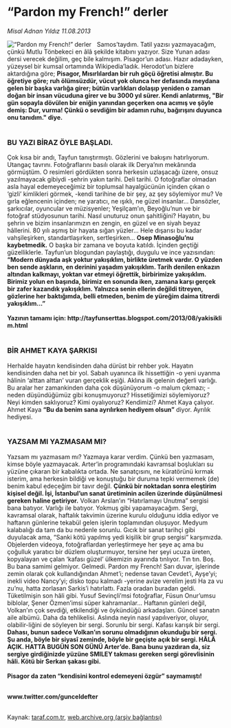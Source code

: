 # “Pardon my French!” derler

*Misal Adnan Yıldız 11.08.2013*

<div class="yazi"><img align="left" alt="“Pardon my French!” derler" border="0" src="http://www.taraf.com.tr/fotoraflar/makaleler/pardon-my-french-derler_4240_orijinal.jpg" style="border-right-width:10px; border-color:#FFFFFF"/>Samos’taydım. Tatil yazısı yazmayacağım, çünkü Mutlu Tönbekeci en âlâ şekilde kitabını yazıyor. Size Yunan adası dersi verecek değilim, geç bile kalmışım. Pisagor’un adası. Hazır adadayken, yüzeysel bir kumsal ortamında Wikipedia’ladık. Herodot’un bizlere aktardığına göre; <strong>Pisagor, Mısırlılardan bir ruh göçü öğretisi almıştır. Bu öğretiye göre; ruh ölümsüzdür, vücut yok olunca her defasında meydana gelen bir başka varlığa girer; bütün varlıkları dolaşıp yeniden o zaman doğan bir insan vücuduna girer ve bu 3000 yıl sürer. Kendi anlatırmış, "Bir gün sopayla dövülen bir eniğin yanından geçerken ona acımış ve şöyle demiş: Dur, vurma! Çünkü o sevdiğim bir adamın ruhu, bağırışını duyunca onu tanıdım." diye.<br/></strong><br/>
<h3>BU YAZI BİRAZ ÖYLE BAŞLADI.</h3>Çok kısa bir andı, Tayfun tanıştırmıştı. Gözlerini ve bakışını hatırlıyorum. Utangaç tavrını. Fotoğraflarını basılı olarak ilk Derya’nın mekânında görmüştüm. O resimleri gördükten sonra herkesin uzlaşacağı üzere, onsuz yazılmayacak gibiydi -şehrin yakın tarihi. Deli tarihi. O fotoğraflar olmadan asla hayal edemeyeceğimiz bir toplumsal hayalgücünün içinden çıkan o ‘gizli’ kimlikleri görmek, -kendi tarihine de bir şey, az şey söylemiyor mu? Ve gırla eğlencenin içinden; ne yaratıcı, ne ışıklı, ne güzel insanlar... Dansözler, şarkıcılar, oyuncular ve müzisyenler; Yeşilçam’ın, Beyoğlu’nun ve bir fotoğraf stüdyosunun tarihi. Nasıl unuturuz onun şahitliğini? Hayatın, bu şehrin ve bizim insanlarımızın en zengin, en güzel ve en siyah beyaz hâllerini. 80 yılı aşmış bir hayata sığan yüzler... Hele dışarısı bu kadar vahşileşirken, standartlaşırken, sertleşirken... <strong>Osep Minasoğlu’nu kaybetmedik.</strong> O başka bir zamana ve boyuta katıldı. İçinden geçtiği güzelliklerle. Tayfun’un blogundan paylaştığı, duygulu ve ince yazısından: <strong>“Modern dünyada aşk yoktur yakışıklım, birlikte üretmek vardır. O yüzden ben sende aşkların, en derinini yaşadım yakışıklım. Tarih denilen enkazın altından kalkmayı, yoktan var etmeyi öğrettik, birbirimize yakışıklım. Birimiz yolun en başında, birimiz en sonunda iken, zamana karşı gerçek bir zafer kazandık yakışıklım. Yalnızca senin ellerin değildi titreyen, gözlerine her baktığımda, belli etmeden, benim de yüreğim daima titrerdi yakışıklım...”</strong><br/><br/><strong>Yazının tamamı için: http://tayfunserttas.blogspot.com/2013/08/yakisikli m.html<br/></strong><br/>
<h3>BİR AHMET KAYA ŞARKISI</h3>Herhalde hayatın kendisinden daha dürüst bir rehber yok. Hayatın kendisinden daha net bir yol. Sabah uyanınca ilk hissettiğin -o yeni uyanma hâlinin ‘alttan alttan’ vuran gerçeklik eşiği. Aklına ilk gelenin değerli varlığı. Bu aralar her zamankinden daha çok düşünüyorum -o malum çıkmazı; -neden düşündüğümüz gibi konuşmuyoruz? Hissetiğimizi söylemiyoruz? Neyi kimden saklıyoruz? Kimi oyalıyoruz? Kendimizi? Ahmet Kaya çalıyor. Ahmet Kaya <strong>“Bu da benim sana ayrılırken hediyem olsun”</strong> diyor. Ayrılık hediyesi.<br/><br/>
<h3>YAZSAM MI YAZMASAM MI?</h3>
<p>Yazsam mı yazmasam mı? Yazmaya karar verdim. Çünkü ben yazmasam, kimse böyle yazmayacak. Arter’in programındaki kavramsal boşlukları su yüzüne çıkaran bir kabalıkta ortada. Ne sanatçısını, ne küratörünü kırmak isterim, ama herkesin bildiği ve konuştuğu bir duruma tepki vermemek (de) benim kabul edeceğim bir tavır değil. <strong>Çünkü bir noktadan sonra eleştirim kişisel değil. İşi, İstanbul’un sanat üretiminin acilen üzerinde düşünülmesi gereken haline getiriyor.</strong> Volkan Arslan’ın “Hatırlamayı Unutma” sergisi bana batıyor. Varlığı ile batıyor. Yokmuş gibi yapamayacağım. Sergi, kavramsal olarak, haftalık takvimin üzerine kurulu olduğunu iddia ediyor ve haftanın günlerine tekabül gelen işlerin toplamından oluşuyor. Medyum kalabalığı da tam da bu nedenle sorunlu. Gıcık bir sanat tarihçi gibi duyulacak ama, “Sanki kötü yapılmış yedi kişilik bir grup sergisi” karşımızda. Objelerden videoya, fotoğraflardan yerleştirmeye her şeye aç ama bu çoğulluk yaratıcı bir düzlem oluşturmuyor, tersine her şeyi ucuza üreten, kopyalayan ve çalan ‘kafası güzel’ ülkemizin ayarında tınlıyor. Tın tın. Boş. Bu bana samimi gelmiyor. Gelmedi. Pardon my French! Sarı duvar, işlerinde zemin olarak çok kullandığından Ahmet’i; nedense tavan Cevdet’i, Ayşe’yi; inekli video Nancy’yi; disko topu kalmadı -yerine avize verelim jesti Ha za vu zu’nu, hatta zorlasan Sarkis’i hatırlattı. Fazla oradan buradan geldi. Tüketilmişin son hâli gibi. Yusuf Sevinçli’msi fotoğraflar, Füsun Onur’umsu biblolar, Şener Özmen’imsi süper kahramanlar... Haftanın günleri değil, Volkan’ın çok sevdiği, etkilendiği ve öykündüğü arkadaşları. Güncel sanatın aile albümü. Daha da tehlikelisi. Aslında neyin nasıl yapılıveriyor, oluyor, olabilir-liğini de söyleyen bir sergi. Sorunlu bir sergi. Kafası karışık bir sergi. <strong>Dahası, bunun sadece Volkan’ın sorunu olmadığının okunduğu bir sergi. Şu anda, böyle bir siyasî zeminde, böyle bir geçişte açık bir sergi. HÂLÂ AÇIK. HATTA BUGÜN SON GÜNÜ Arter’de. Bana bunu yazdıran da, siz sergiye girdiğinizde yüzüne SMILEY takması gereken sergi görevlisinin hâli. Kötü bir Serkan şakası gibi.<br/></strong><br/><strong>Pisagor da zaten “kendisini kontrol edemeyeni özgür” saymamıştı!</strong><br/><br/><strong></strong></p>
<p><strong>www.twitter.com/gunceldefter<br/></strong><br/></p>
</div>

Kaynak: [taraf.com.tr](http://www.taraf.com.tr:80/misal-adnan-yildiz/makale-pardon-my-french-derler.htm), [web.archive.org (arşiv bağlantısı)](http://web.archive.org/web/20131013042303/http://www.taraf.com.tr:80/misal-adnan-yildiz/makale-pardon-my-french-derler.htm)
